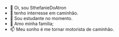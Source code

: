 - 👋 Oi, sou SthefanieDoAtron
- 👀 tenho interresse em caminhão.
- 🌱 Sou estudante no momento.
- 💞️ Amo minha familía;
- 📫 Meu sonho é me tornar motorista de caminhão.

<!---
SthefanieDoAtron/SthefanieDoAtron is a ✨ special ✨ repository because its `README.md` (this file) appears on your GitHub profile.
You can click the Preview link to take a look at your changes.
--->
